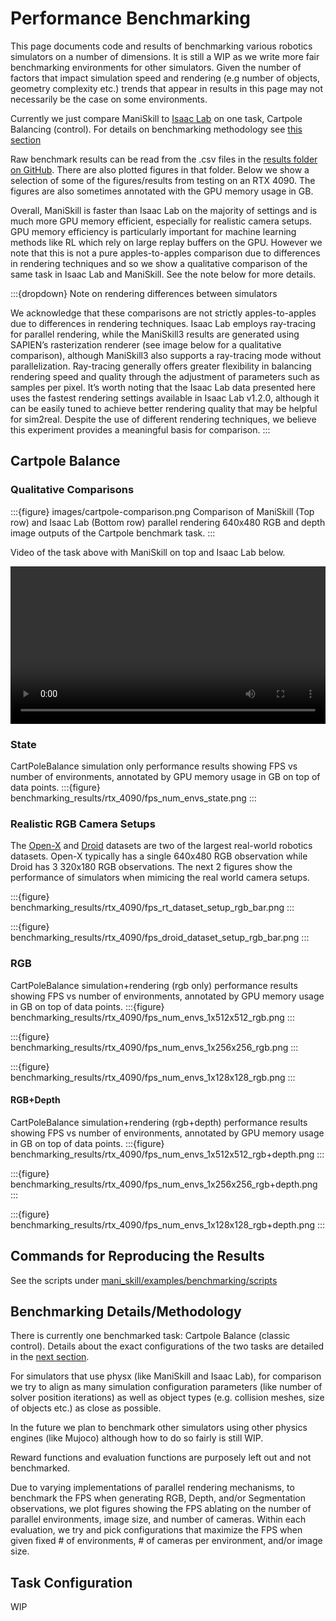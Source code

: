 # Performance Benchmarking

This page documents code and results of benchmarking various robotics simulators on a number of dimensions. It is still a WIP as we write more fair benchmarking environments for other simulators. Given the number of factors that impact simulation speed and rendering (e.g number of objects, geometry complexity etc.) trends that appear in results in this page may not necessarily be the case on some environments.

Currently we just compare ManiSkill to [Isaac Lab](https://github.com/isaac-sim/IsaacLab) on one task, Cartpole Balancing (control). For details on benchmarking methodology see [this section](#benchmarking-detailsmethodology)

Raw benchmark results can be read from the .csv files in the [results folder on GitHub](https://github.com/haosulab/ManiSkill/blob/main/docs/source/user_guide/additional_resources/benchmarking_results). There are also plotted figures in that folder. Below we show a selection of some of the figures/results from testing on an RTX 4090. The figures are also sometimes annotated with the GPU memory usage in GB. 

Overall, ManiSkill is faster than Isaac Lab on the majority of settings and is much more GPU memory efficient, especially for realistic camera setups. GPU memory efficiency is particularly important for machine learning methods like RL which rely on large replay buffers on the GPU. However we note that this is not a pure apples-to-apples comparison due to differences in rendering techniques and so we show a qualitative comparison of the same task in Isaac Lab and ManiSkill. See the note below for more details.

:::{dropdown} Note on rendering differences between simulators

We acknowledge that these comparisons are not strictly apples-to-apples due to differences in rendering techniques. Isaac Lab employs ray-tracing for parallel rendering, while the ManiSkill3 results are generated using SAPIEN’s rasterization renderer (see image below for a qualitative comparison), although
ManiSkill3 also supports a ray-tracing mode without parallelization. Ray-tracing generally offers
greater flexibility in balancing rendering speed and quality through the adjustment of parameters
such as samples per pixel. It’s worth noting that the Isaac Lab data presented here uses the fastest
rendering settings available in Isaac Lab v1.2.0, although it can be easily tuned to achieve better rendering quality that may be
helpful for sim2real. Despite the use of different rendering techniques, we believe this experiment
provides a meaningful basis for comparison.
:::


## Cartpole Balance

### Qualitative Comparisons

:::{figure} images/cartpole-comparison.png
Comparison of ManiSkill (Top row) and Isaac Lab (Bottom row) parallel rendering
640x480 RGB and depth image outputs of the Cartpole benchmark task.
:::

Video of the task above with ManiSkill on top and Isaac Lab below.

<video preload="auto" controls="True" width="100%">
<source src="https://github.com/haosulab/ManiSkill/raw/main/docs/source/_static/videos/performance_benchmark/cartpole_video_comparison_640x480.mp4" type="video/mp4">
</video>


### State

CartPoleBalance simulation only performance results showing FPS vs number of environments, annotated by GPU memory usage in GB on top of data points.
:::{figure} benchmarking_results/rtx_4090/fps_num_envs_state.png
:::

### Realistic RGB Camera Setups

The [Open-X](https://robotics-transformer-x.github.io/) and [Droid](https://droid-dataset.github.io/) datasets are two of the largest real-world robotics datasets. Open-X typically has a single 640x480 RGB observation while Droid has 3 320x180 RGB observations. The next 2 figures show the performance of simulators when mimicing the real world camera setups.

:::{figure} benchmarking_results/rtx_4090/fps_rt_dataset_setup_rgb_bar.png
:::

:::{figure} benchmarking_results/rtx_4090/fps_droid_dataset_setup_rgb_bar.png
:::

### RGB

CartPoleBalance simulation+rendering (rgb only) performance results showing FPS vs number of environments, annotated by GPU memory usage in GB on top of data points.
:::{figure} benchmarking_results/rtx_4090/fps_num_envs_1x512x512_rgb.png
:::

:::{figure} benchmarking_results/rtx_4090/fps_num_envs_1x256x256_rgb.png
:::

:::{figure} benchmarking_results/rtx_4090/fps_num_envs_1x128x128_rgb.png
:::

#### RGB+Depth

CartPoleBalance simulation+rendering (rgb+depth) performance results showing FPS vs number of environments, annotated by GPU memory usage in GB on top of data points.
:::{figure} benchmarking_results/rtx_4090/fps_num_envs_1x512x512_rgb+depth.png
:::

:::{figure} benchmarking_results/rtx_4090/fps_num_envs_1x256x256_rgb+depth.png
:::

:::{figure} benchmarking_results/rtx_4090/fps_num_envs_1x128x128_rgb+depth.png
:::
## Commands for Reproducing the Results

See the scripts under [mani_skill/examples/benchmarking/scripts](https://github.com/haosulab/ManiSkill/blob/main/mani_skill/examples/benchmarking/scripts)

## Benchmarking Details/Methodology

There is currently one benchmarked task: Cartpole Balance (classic control). Details about the exact configurations of the two tasks are detailed in the [next section](#task-configuration).

For simulators that use physx (like ManiSkill and Isaac Lab), for comparison we try to align as many simulation configuration parameters (like number of solver position iterations) as well as object types (e.g. collision meshes, size of objects etc.) as close as possible.

In the future we plan to benchmark other simulators using other physics engines (like Mujoco) although how to do so fairly is still WIP.

Reward functions and evaluation functions are purposely left out and not benchmarked.

Due to varying implementations of parallel rendering mechanisms, to benchmark the FPS when generating RGB, Depth, and/or Segmentation observations, we plot figures showing the FPS ablating on the number of parallel environments, image size, and number of cameras. Within each evaluation, we try and pick configurations that maximize the FPS when given fixed # of environments, # of cameras per environment, and/or image size.

## Task Configuration

WIP
